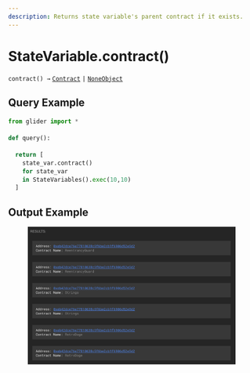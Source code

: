 ```yaml
---
description: Returns state variable's parent contract if it exists.
---
```


# StateVariable.contract()

`contract() →` [`Contract`](../../../contract/) `|` [`NoneObject`](../../../internal/noneobject/)

## Query Example

```python
from glider import *

def query():

  return [
    state_var.contract()
    for state_var 
    in StateVariables().exec(10,10)
  ]
```

## Output Example

<figure><img src="../../../../.gitbook/assets/Screenshot 2024-09-23 at 18.59.20.png" alt=""><figcaption></figcaption></figure>
